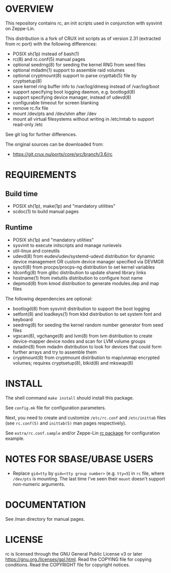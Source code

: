OVERVIEW
========

This repository contains rc, an init scripts used in conjunction with
sysvinit on Zeppe-Lin.

This distribution is a fork of CRUX init scripts as of version 2.31
(extracted from rc port) with the following differences:
  * POSIX sh(1p) instead of bash(1)
  * rc(8) and rc.conf(5) manual pages
  * optional seedrng(8) for seeding the kernel RNG from seed files
  * optional mdadm(1) support to assemble raid volumes
  * optional cryptmount(8) support to parse crypttab(5) file by
    cryptsetup(8)
  * save kernel ring buffer info to /var/log/dmesg instead of
    /var/log/boot
  * support specifying boot logging daemon, e.g. bootlogd(8)
  * support specifying device manager, instead of udevd(8)
  * configurable timeout for screen blanking
  * remove rc.fix file
  * mount /dev/pts and /dev/shm after /dev
  * mount all virtual filesystems without writing in /etc/mtab to
    support read-only /etc

See git log for further differences.

The original sources can be downloaded from:
  * https://git.crux.nu/ports/core/src/branch/3.6/rc


REQUIREMENTS
============

Build time
----------
  * POSIX sh(1p), make(1p) and "mandatory utilities"
  * scdoc(1) to build manual pages

Runtime
-------
  * POSIX sh(1p) and "mandatory utilities"
  * sysvinit to execute initscripts and manage runlevels
  * util-linux and coreutils
  * udevd(8) from eudev/udev/systemd-udevd distribution for dynamic
    device management OR custom device manager specified via DEVMGR
  * sysctl(8) from procps/procps-ng distribution to set kernel
    variables
  * ldconfig(8) from glibc distribution to update shared library links
  * hostname(1) from inetutils distribution to configure host name
  * depmod(8) from kmod distribution to generate modules.dep and map
    files

The following dependencies are optional:

  * bootlogd(8) from sysvinit distribution to support the boot logging
  * setfont(8) and loadkeys(1) from kbd distribution to set system
    font and keyboard
  * seedrng(8) for seeding the kernel random number generator from
    seed files
  * vgscan(8), vgchange(8) and lvm(8) from lvm distribution to create
    device-mapper device nodes and scan for LVM volume groups
  * mdadm(8) from mdadm distribution to look for devices that could
    form further arrays and try to assemble them
  * cryptmount(8) from cryptmount distribution to map/unmap encrypted
    volumes; requires cryptsetup(8), blkid(8) and mkswap(8)


INSTALL
=======

The shell command `make install` should install this package.

See `config.mk` file for configuration parameters.

Next, you need to create and customize `/etc/rc.conf` and
`/etc/inittab` files (see `rc.conf(5)` and `inittab(5)` man pages
respectively).

See `extra/rc.conf.sample` and/or Zeppe-Lin [rc package][1] for
configuration example.

[1]: https://github.com/zeppe-lin/pkgsrc-core/tree/1.x/rc


NOTES FOR SBASE/UBASE USERS
===========================

* Replace `gid=tty` by `gid=<tty group number>` (e.g. `tty=5`) in `rc`
  file, where `/dev/pts` is mounting.  The last time I've seen their
  `mount` doesn't support non-numeric arguments.


DOCUMENTATION
=============

See /man directory for manual pages.


LICENSE
=======

rc is licensed through the GNU General Public License v3 or later
<https://gnu.org./licenses/gpl.html>.
Read the COPYING file for copying conditions.
Read the COPYRIGHT file for copyright notices.
